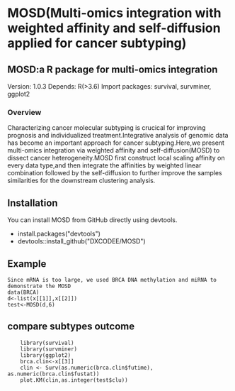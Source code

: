# MOSD(Multi-omics integration with weighted affinity and self-diffusion  applied  for cancer subtyping)
## MOSD:a R package for multi-omics integration 

Version: 1.0.3
Depends: R(>3.6)
Import packages: survival, survminer, ggplot2

### Overview
Characterizing cancer molecular subtyping  is crucical for improving  prognosis and individualized treatment.Integrative analysis of genomic data has become an important approach for cancer subtyping.Here,we present multi-omics integration via weighted affinity and self-diffusion(MOSD) to dissect cancer heterogeneity.MOSD first construct local scaling affinity on every data type,and then integrate the affinities by weighted linear combination followed by the self-diffusion  to further improve the samples similarities for the downstream clustering analysis.
## Installation

You can install MOSD from GitHub directly using devtools.
- install.packages("devtools")
- devtools::install_github("DXCODEE/MOSD")

## Example
  ```    
  Since mRNA is too large, we used BRCA DNA methylation and miRNA to demonstrate the MOSD 
  data(BRCA)
  d<-list(x[[1]],x[[2]])
  test<-MOSD(d,6)
 ```
## compare subtypes outcome

  ```
      library(survival)
      library(survminer)
      library(ggplot2)
      brca.clin<-x[[3]]
      clin <- Surv(as.numeric(brca.clin$futime), as.numeric(brca.clin$fustat))
      plot.KM(clin,as.integer(test$clu))

 ```

